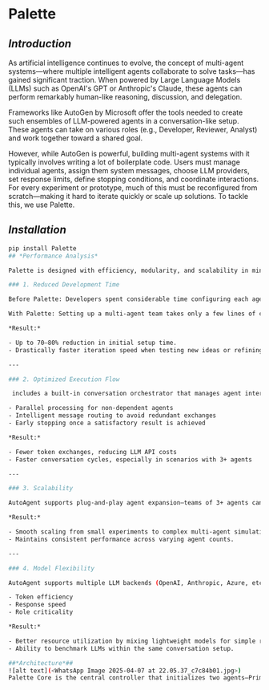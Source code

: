 # Palette

## *Introduction*

As artificial intelligence continues to evolve, the concept of multi-agent systems—where multiple intelligent agents collaborate to solve tasks—has gained significant traction. When powered by Large Language Models (LLMs) such as OpenAI's GPT or Anthropic's Claude, these agents can perform remarkably human-like reasoning, discussion, and delegation.

Frameworks like AutoGen by Microsoft offer the tools needed to create such ensembles of LLM-powered agents in a conversation-like setup. These agents can take on various roles (e.g., Developer, Reviewer, Analyst) and work together toward a shared goal.

However, while AutoGen is powerful, building multi-agent systems with it typically involves writing a lot of boilerplate code. Users must manage individual agents, assign them system messages, choose LLM providers, set response limits, define stopping conditions, and coordinate interactions. For every experiment or prototype, much of this must be reconfigured from scratch—making it hard to iterate quickly or scale up solutions. To tackle this, we use Palette.

## *Installation*

```bash
pip install Palette
## *Performance Analysis*

Palette is designed with efficiency, modularity, and scalability in mind. By building on top of Microsoft’s AutoGen, it inherits a solid foundation while removing much of the friction involved in multi-agent orchestration. Below is a breakdown of how Palette performs across key dimensions:

### 1. Reduced Development Time

Before Palette: Developers spent considerable time configuring each agent—setting models, prompts, termination logic, and interaction rules manually.

With Palette: Setting up a multi-agent team takes only a few lines of code using simplified constructors and predefined configurations.

*Result:*

- Up to 70–80% reduction in initial setup time.
- Drastically faster iteration speed when testing new ideas or refining agent roles.

---

### 2. Optimized Execution Flow

 includes a built-in conversation orchestrator that manages agent interactions more efficiently. It handles:

- Parallel processing for non-dependent agents
- Intelligent message routing to avoid redundant exchanges
- Early stopping once a satisfactory result is achieved

*Result:*

- Fewer token exchanges, reducing LLM API costs
- Faster conversation cycles, especially in scenarios with 3+ agents

---

### 3. Scalability

AutoAgent supports plug-and-play agent expansion—teams of 3+ agents can be coordinated without introducing extra boilerplate. It allows dynamic agent spawning or retirement based on conversation context or logic rules.

*Result:*

- Smooth scaling from small experiments to complex multi-agent simulations.
- Maintains consistent performance across varying agent counts.

---

### 4. Model Flexibility

AutoAgent supports multiple LLM backends (OpenAI, Anthropic, Azure, etc.) and enables runtime switching. You can assign different agents to different models based on:

- Token efficiency  
- Response speed  
- Role criticality  

*Result:*

- Better resource utilization by mixing lightweight models for simple roles and powerful models for core logic agents.
- Ability to benchmark LLMs within the same conversation setup.

##*Architecture*##
![alt text](<WhatsApp Image 2025-04-07 at 22.05.37_c7c84b01.jpg>)
Palette Core is the central controller that initializes two agents—Primary LLM (task performer) and Critic LLM (reviewer). These agents interact using a Round-Robin Conversation Engine, taking turns to exchange messages. The Conversation Engine manages the dialogue flow and context. It keeps the interaction going until a Termination Condition is met—either through an ExternalTrigger (manual/programmed) or a MentionTrigger (like the critic saying “Approved”). The final result is displayed via the Output Console (terminal, log, or dashboard). This setup enables intelligent, role-based collaboration between agents with minimal setup and clean modularity.